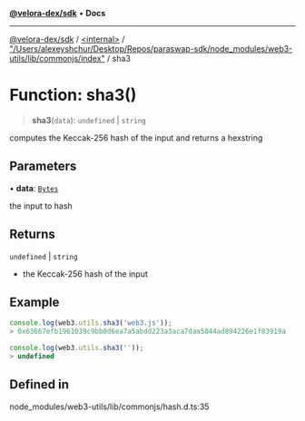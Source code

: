 [**@velora-dex/sdk**](../../../../README.md) • **Docs**

***

[@velora-dex/sdk](../../../../globals.md) / [\<internal\>](../../../README.md) / ["/Users/alexeyshchur/Desktop/Repos/paraswap-sdk/node\_modules/web3-utils/lib/commonjs/index"](../README.md) / sha3

# Function: sha3()

> **sha3**(`data`): `undefined` \| `string`

computes the Keccak-256 hash of the input and returns a hexstring

## Parameters

• **data**: [`Bytes`](../../../type-aliases/Bytes.md)

the input to hash

## Returns

`undefined` \| `string`

- the Keccak-256 hash of the input

## Example

```ts
console.log(web3.utils.sha3('web3.js'));
> 0x63667efb1961039c9bb0d6ea7a5abdd223a3aca7daa5044ad894226e1f83919a

console.log(web3.utils.sha3(''));
> undefined
```

## Defined in

node\_modules/web3-utils/lib/commonjs/hash.d.ts:35
